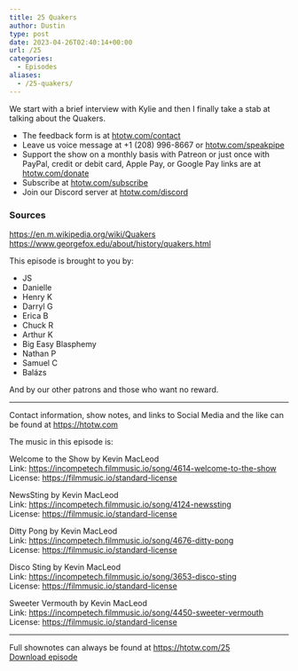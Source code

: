 ```yaml
---
title: 25 Quakers
author: Dustin
type: post
date: 2023-04-26T02:40:14+00:00
url: /25
categories:
  - Episodes
aliases:
  - /25-quakers/
---
```

<div id="buzzsprout-player-12724641"></div><script src="https://www.buzzsprout.com/1983601/12724641-25-quakers.js?container_id=buzzsprout-player-12724641&player=small" type="text/javascript" charset="utf-8"></script>

  
We start with a brief interview with Kylie and then I finally take a stab at talking about the Quakers.

<!--more-->

  * The feedback form is at [htotw.com/contact][1]
  * Leave us voice message at +1 (208) 996-8667 or [htotw.com/speakpipe][2]
  * Support the show on a monthly basis with Patreon or just once with PayPal, credit or debit card, Apple Pay, or Google Pay links are at [htotw.com/donate][3]
  * Subscribe at [htotw.com/subscribe][4]
  * Join our Discord server at [htotw.com/discord][5]

### Sources

<https://en.m.wikipedia.org/wiki/Quakers>  
<https://www.georgefox.edu/about/history/quakers.html>

This episode is brought to you by:

  * JS
  * Danielle
  * Henry K
  * Darryl G
  * Erica B
  * Chuck R
  * Arthur K
  * Big Easy Blasphemy
  * Nathan P
  * Samuel C
  * Balázs

And by our other patrons and those who want no reward.

* * *

Contact information, show notes, and links to Social Media and the like can be found at <https://htotw.com>

The music in this episode is:

Welcome to the Show by Kevin MacLeod  
Link: https://incompetech.filmmusic.io/song/4614-welcome-to-the-show  
License: https://filmmusic.io/standard-license

NewsSting by Kevin MacLeod  
Link: https://incompetech.filmmusic.io/song/4124-newssting  
License: https://filmmusic.io/standard-license

Ditty Pong by Kevin MacLeod  
Link: https://incompetech.filmmusic.io/song/4676-ditty-pong  
License: https://filmmusic.io/standard-license

Disco Sting by Kevin MacLeod  
Link: https://incompetech.filmmusic.io/song/3653-disco-sting  
License: https://filmmusic.io/standard-license

Sweeter Vermouth by Kevin MacLeod  
Link: https://incompetech.filmmusic.io/song/4450-sweeter-vermouth  
License: https://filmmusic.io/standard-license

* * *

Full shownotes can always be found at <https://htotw.com/25>  
[Download episode][6]

 [1]: https://htotw.com/contact
 [2]: https://htotw.com/speakpike
 [3]: https://htotw.com/donate
 [4]: https://htotw.com/subscribe
 [5]: https://htotw.com/discord
 [6]: https://www.buzzsprout.com/1983601/12724641-25-quakers.mp3?download=true